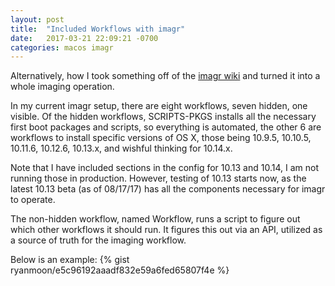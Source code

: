 ```yaml
---
layout: post
title:  "Included Workflows with imagr"
date:   2017-03-21 22:09:21 -0700
categories: macos imagr
---
```


Alternatively, how I took something off of the [imagr wiki](https://github.com/grahamgilbert/imagr/wiki) and turned it into a whole imaging operation.

In my current imagr setup, there are eight workflows, seven hidden, one visible. Of the hidden workflows, SCRIPTS-PKGS installs all the necessary first boot packages and scripts, so everything is automated, the other 6 are workflows to install specific versions of OS X, those being 10.9.5, 10.10.5, 10.11.6, 10.12.6, 10.13.x, and wishful thinking for 10.14.x.

Note that I have included sections in the config for 10.13 and 10.14, I am not running those in production. However, testing of 10.13 starts now, as the latest 10.13 beta (as of 08/17/17) has all the components necessary for imagr to operate.

The non-hidden workflow, named Workflow, runs a script to figure out which other workflows it should run. It figures this out via an API, utilized as a source of truth for the imaging workflow.

Below is an example:
{% gist ryanmoon/e5c96192aaadf832e59a6fed65807f4e %}

